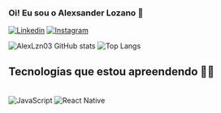 ### Oi! Eu sou o Alexsander Lozano 👋

[![Linkedin](https://img.shields.io/badge/LinkedIn-0077B5?style=for-the-badge&logo=linkedin&logoColor=white)](https://www.linkedin.com/in/alexsander-lozano-673088266/)
[![Instagram](https://img.shields.io/badge/Instagram-E4405F?style=for-the-badge&logo=instagram&logoColor=white)](https://www.instagram.com/alexlzn2003/?hl=en)

![AlexLzn03 GitHub stats](https://github-readme-stats.vercel.app/api?username=AlexLzn03&show_icons=true&theme=github_dark)
![Top Langs](https://github-readme-stats.vercel.app/api/top-langs/?username=AlexLzn03&layout=compact&theme=github_dark)

## Tecnologias que estou apreendendo 👨‍💻

<div style="display: inline_block"><br/>
  <img align="center" alt="JavaScript" src="https://img.shields.io/badge/JavaScript-F7DF1E?style=for-the-badge&logo=javascript&logoColor=black" />
  <img align="center" alt="React Native" src="https://img.shields.io/badge/React_Native-20232A?style=for-the-badge&logo=react&logoColor=61DAFB" />
</div>
